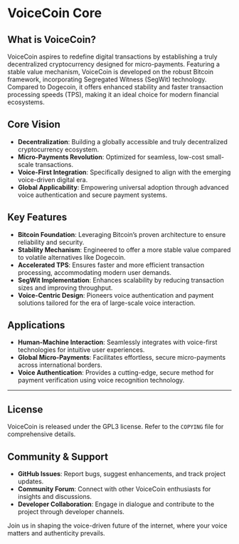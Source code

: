 # VoiceCoin Core

## What is VoiceCoin?

VoiceCoin aspires to redefine digital transactions by establishing a truly decentralized cryptocurrency designed for micro-payments. Featuring a stable value mechanism, VoiceCoin is developed on the robust Bitcoin framework, incorporating Segregated Witness (SegWit) technology. Compared to Dogecoin, it offers enhanced stability and faster transaction processing speeds (TPS), making it an ideal choice for modern financial ecosystems.

## Core Vision

- **Decentralization**: Building a globally accessible and truly decentralized cryptocurrency ecosystem.
- **Micro-Payments Revolution**: Optimized for seamless, low-cost small-scale transactions.
- **Voice-First Integration**: Specifically designed to align with the emerging voice-driven digital era.
- **Global Applicability**: Empowering universal adoption through advanced voice authentication and secure payment systems.

## Key Features

- **Bitcoin Foundation**: Leveraging Bitcoin’s proven architecture to ensure reliability and security.
- **Stability Mechanism**: Engineered to offer a more stable value compared to volatile alternatives like Dogecoin.
- **Accelerated TPS**: Ensures faster and more efficient transaction processing, accommodating modern user demands.
- **SegWit Implementation**: Enhances scalability by reducing transaction sizes and improving throughput.
- **Voice-Centric Design**: Pioneers voice authentication and payment solutions tailored for the era of large-scale voice interaction.

## Applications

- **Human-Machine Interaction**: Seamlessly integrates with voice-first technologies for intuitive user experiences.
- **Global Micro-Payments**: Facilitates effortless, secure micro-payments across international borders.
- **Voice Authentication**: Provides a cutting-edge, secure method for payment verification using voice recognition technology.

---

## License

VoiceCoin is released under the GPL3 license. Refer to the `COPYING` file for comprehensive details.

## Community & Support

- **GitHub Issues**: Report bugs, suggest enhancements, and track project updates.
- **Community Forum**: Connect with other VoiceCoin enthusiasts for insights and discussions.
- **Developer Collaboration**: Engage in dialogue and contribute to the project through developer channels.

Join us in shaping the voice-driven future of the internet, where your voice matters and authenticity prevails.

